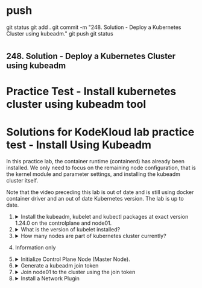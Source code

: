 #
# ###################################################################################################################### 
# ###################################################################################################################### 
#  push

git status
git add .
git commit -m "248. Solution - Deploy a Kubernetes Cluster using kubeadm."
git push
git status



# ###################################################################################################################### 
# ###################################################################################################################### 
## 248. Solution - Deploy a Kubernetes Cluster using kubeadm

# Practice Test - Install kubernetes cluster using kubeadm tool

# Solutions for KodeKloud lab practice test - Install Using Kubeadm

In this practice lab, the container runtime (containerd) has already been installed. We only need to focus on the remaining node configuration, that is the kernel module and parameter settings, and installing the kubeadm cluster itself.

Note that the video preceding this lab is out of date and is still using docker container driver and an out of date Kubernetes version. The lab is up to date.

  1.  <details>
      <summary>Install the kubeadm, kubelet and kubectl packages at exact version 1.24.0 on the controlplane and node01.</summary>

      Run the following two steps on both `controlplane` and `node01` (use `ssh node01` to get to the worker node).

      1. Configure kernel parameters

         ```
         cat <<EOF | tee /etc/modules-load.d/k8s.conf
         overlay
         br_netfilter
         EOF

         cat <<EOF | tee /etc/sysctl.d/k8s.conf
         net.bridge.bridge-nf-call-ip6tables = 1
         net.bridge.bridge-nf-call-iptables = 1
         net.ipv4.ip_forward = 1
         EOF

         sysctl --system
         ```

      2. Install kubernetes binaries

         Note that because you are logged into the lab as `root`, the use of `sudo` is not required.

         ```
         apt-get update
         apt-get install -y apt-transport-https ca-certificates curl

         mkdir -m 755 /etc/apt/keyrings

         curl -fsSL https://pkgs.k8s.io/core:/stable:/v1.27/deb/Release.key | gpg --dearmor -o /etc/apt/keyrings/kubernetes-apt-keyring.gpg

         echo 'deb [signed-by=/etc/apt/keyrings/kubernetes-apt-keyring.gpg] https://pkgs.k8s.io/core:/stable:/v1.27/deb/ /' | tee /etc/apt/sources.list.d/kubernetes.list

         apt-get update

         # To see the new version labels
         apt-cache madison kubeadm

         apt-get install -y kubelet=1.27.0-2.1 kubeadm=1.27.0-2.1 kubectl=1.27.0-2.1

         apt-mark hold kubelet kubeadm kubectl
         ```
      </details>

  1.  <details>
      <summary>What is the version of kubelet installed?</summary>

      ```
      kubelet version
      ```

      You will get an error message because the cluster isn't installed yet, but it will tell you its version.

      </details>

  1.  <details>
      <summary>How many nodes are part of kubernetes cluster currently?</summary>

      Are you able to run `kubectl get nodes`? Have you run `kubeadm init` yet?

      No, so there are no nodes.

      > 0

      </details>

  1.  Information only

  1.  <details>
      <summary>Initialize Control Plane Node (Master Node).</summary>

      Use the following options:

      * `apiserver-advertise-address` - Use the IP address allocated to eth0 on the controlplane node
      * `apiserver-cert-extra-sans`` - Set it to `controlplane`
      * `pod-network-cidr` - Set to `10.244.0.0/16`

      Once done, set up the default kubeconfig file and wait for node to be part of the cluster.

      1. Get the IP address of the `eth0` adapter of the controlplane

         ```
         ifconfig eth0
         ```

         Take the value printed for `inet` in the output. This will be something like the following, but can be different each time you run the lab.

         > 10.13.26.9

      1. Run `kubeadm init` using the IP address determined above for `--apiserver-advertise-address`

         ```
         kubeadm init \
            --apiserver-cert-extra-sans=controlplane \
            --apiserver-advertise-address 10.13.26.9 \
            --pod-network-cidr=10.244.0.0/16
         ```

      1. Set up the default kubeconfig file

         ```
         mkdir ~/.kube
         cp /etc/kubernetes/admin.conf ~/.kube/config
         ```

      </details>

  1.  <details>
      <summary>Generate a kubeadm join token</summary>

      You can copy the join command output by `kubeadm init` which looks like

      ```
      kubeadm join 10.13.26.9:6443 --token cpwmot.ldhadf3cokvyyx60 \
        --discovery-token-ca-cert-hash sha256:ea3a622922315b14b289c6efd7b1a77cbf81d29f6ddaf03472c304b6d3228c06
      ```

      Note it will be different each time you do the lab.

      </details>

  1.  <details>
      <summary>Join node01 to the cluster using the join token</summary>

      1. `ssh` onto `node01` and paste the join command from above
      1. Return to the controlplane node
      1. Run `kubectl get nodes`. Note that both nodes are `NotReady`. This is OK because we have not yet installed networking.

      </details>

  1.  <details>
      <summary>Install a Network Plugin</summary>

      1. Install flannel

         Click on "Install Netowrk Plugin" tab above the terminal. Find the link to Flannel in the page that comes up

         ```
         kubectl apply -f https://github.com/flannel-io/flannel/releases/latest/download/kube-flannel.yml
         ```

      2. Wait 30 seconds or so, then run `kubectl get nodes`. Nodes should now be ready.

      </details>





